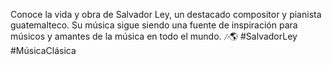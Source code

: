 Conoce la vida y obra de Salvador Ley, un destacado compositor y pianista guatemalteco. Su música sigue siendo una fuente de inspiración para músicos y amantes de la música en todo el mundo. 🎶🌎 #SalvadorLey #MúsicaClásica
